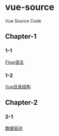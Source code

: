 # vue-source
Vue Source Code
## Chapter-1
### 1-1
[Flow语法](/Chapter-1/flow.md)
### 1-2
[Vue目录结构](/Chapter-1/vue-directory.md)
## Chapter-2
### 2-1
[数据驱动](/Chapter-2/data-driven.md)